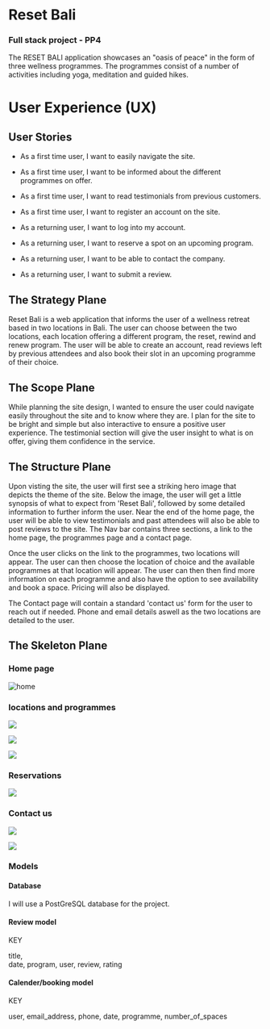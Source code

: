 <h1> Reset Bali  </h1>

<h3> Full stack project - PP4 </h3>

The RESET BALI application showcases an "oasis of peace" in the form of three wellness programmes. The programmes consist of a number of activities including yoga, meditation and guided hikes. 


<h1> User Experience (UX) </h1>

<h2> User Stories </h2>

 - As a first time user, I want to easily navigate the site.
 - As a first time user, I want to be informed about the different programmes on offer.
 - As a first time user, I want to read testimonials from previous customers.
 - As a first time user, I want to register an account on the site.

- As a returning user, I want to log into my account.
- As a returning user, I want to reserve a spot on an upcoming program.
- As a returning user, I want to be able to contact the company.
- As a returning user, I want to submit a review.
 

<h2> The Strategy Plane </h2>

Reset Bali is a web application that informs the user of a wellness retreat based in two locations in Bali. The user can choose between the two locations, each location offering a different program, the reset, rewind and renew program. The user will be able to create an account, read reviews left by previous attendees and also book their slot in an upcoming programme of their choice. 


<h2> The Scope Plane </h2>

While planning the site design, I wanted to ensure the user could navigate easily throughout the site and to know where they are. I plan for the site to be bright and simple but also interactive to ensure a positive user experience. The testimonial section will give the user insight to what is on offer, giving them confidence in the service.

<h2> The Structure Plane </h2>

Upon visting the site, the user will first see a striking hero image that depicts the theme of the site. Below the image, the user will get a little synopsis of what to expect from 'Reset Bali', followed by some detailed information to further inform the user. Near the end of the home page, the user will be able to view testimonials and past attendees will also be able to post reviews to the site. The Nav bar contains three sections, a link to the home page, the programmes page and a contact page. 

Once the user clicks on the link to the programmes, two locations will appear. The user can then choose the location of choice and the available programmes at that location will appear. The user can then then find more information on each programme and also have the option to see availability and book a space. Pricing will also be displayed.

The Contact page will contain a standard 'contact us' form for the user to reach out if needed. Phone and email details aswell as the two locations are detailed to the user.

<h2> The Skeleton Plane </h2>

<h3> Home page </h3>

![home](readme/images/home-page.png)

<h3> locations and programmes </h3>

![](readme/images/program-locations.png)

![](readme/images/ubud.png)

![](readme/images/seminyak.png)

<h3> Reservations </h3>

![](readme/images/reservations.png)

<h3> Contact us </h3>

![](readme/images/contact-page.png)

![](readme/images/modal.png)


<h3> Models </h3>

<h4> Database </h4>

I will use a PostGreSQL database for the project.

<h4> Review model </h4>

KEY

title,    
date, 
program, 
user, 
review, 
rating


<h4> Calender/booking model </h4>

KEY

user, 
email_address, 
phone, 
date, 
programme, 
number_of_spaces
